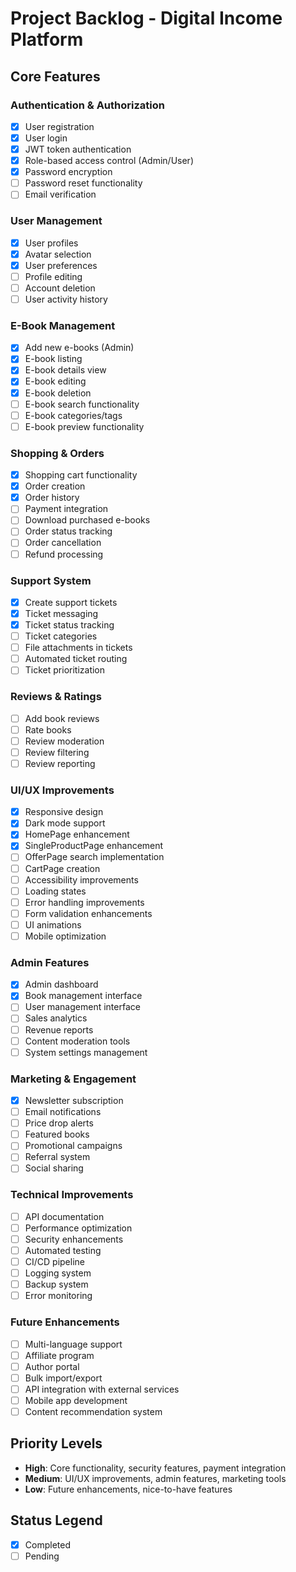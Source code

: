 # Project Backlog - Digital Income Platform

## Core Features

### Authentication & Authorization
- [x] User registration
- [x] User login
- [x] JWT token authentication
- [x] Role-based access control (Admin/User)
- [x] Password encryption
- [ ] Password reset functionality
- [ ] Email verification

### User Management
- [x] User profiles
- [x] Avatar selection
- [x] User preferences
- [ ] Profile editing
- [ ] Account deletion
- [ ] User activity history

### E-Book Management
- [x] Add new e-books (Admin)
- [x] E-book listing
- [x] E-book details view
- [x] E-book editing
- [x] E-book deletion
- [ ] E-book search functionality
- [ ] E-book categories/tags
- [ ] E-book preview functionality

### Shopping & Orders
- [x] Shopping cart functionality
- [x] Order creation
- [x] Order history
- [ ] Payment integration
- [ ] Download purchased e-books
- [ ] Order status tracking
- [ ] Order cancellation
- [ ] Refund processing

### Support System
- [x] Create support tickets
- [x] Ticket messaging
- [x] Ticket status tracking
- [ ] Ticket categories
- [ ] File attachments in tickets
- [ ] Automated ticket routing
- [ ] Ticket prioritization

### Reviews & Ratings
- [ ] Add book reviews
- [ ] Rate books
- [ ] Review moderation
- [ ] Review filtering
- [ ] Review reporting

### UI/UX Improvements
- [x] Responsive design
- [x] Dark mode support
- [x] HomePage enhancement
- [x] SingleProductPage enhancement
- [ ] OfferPage search implementation
- [ ] CartPage creation
- [ ] Accessibility improvements
- [ ] Loading states
- [ ] Error handling improvements
- [ ] Form validation enhancements
- [ ] UI animations
- [ ] Mobile optimization

### Admin Features
- [x] Admin dashboard
- [x] Book management interface
- [ ] User management interface
- [ ] Sales analytics
- [ ] Revenue reports
- [ ] Content moderation tools
- [ ] System settings management

### Marketing & Engagement
- [x] Newsletter subscription
- [ ] Email notifications
- [ ] Price drop alerts
- [ ] Featured books
- [ ] Promotional campaigns
- [ ] Referral system
- [ ] Social sharing

### Technical Improvements
- [ ] API documentation
- [ ] Performance optimization
- [ ] Security enhancements
- [ ] Automated testing
- [ ] CI/CD pipeline
- [ ] Logging system
- [ ] Backup system
- [ ] Error monitoring

### Future Enhancements
- [ ] Multi-language support
- [ ] Affiliate program
- [ ] Author portal
- [ ] Bulk import/export
- [ ] API integration with external services
- [ ] Mobile app development
- [ ] Content recommendation system

## Priority Levels
- **High**: Core functionality, security features, payment integration
- **Medium**: UI/UX improvements, admin features, marketing tools
- **Low**: Future enhancements, nice-to-have features

## Status Legend
- [x] Completed
- [ ] Pending 
